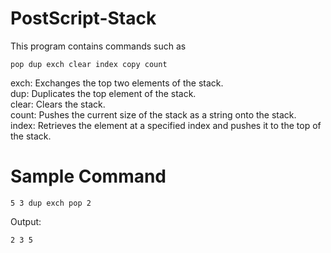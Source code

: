 # PostScript-Stack
This program contains commands such as
```
pop dup exch clear index copy count
```

exch: Exchanges the top two elements of the stack.<br>
dup: Duplicates the top element of the stack.<br>
clear: Clears the stack.<br>
count: Pushes the current size of the stack as a string onto the stack.<br>
index: Retrieves the element at a specified index and pushes it to the top of the stack.<br>

<h1>Sample Command</h1>

```
5 3 dup exch pop 2
```

Output:
```
2 3 5
```
